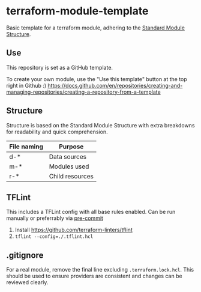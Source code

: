 # terraform-module-template
Basic template for a terraform module, adhering to the [Standard Module Structure](https://developer.hashicorp.com/terraform/language/modules/develop/structure).

## Use
This repository is set as a GitHub template.

To create your own module, use the "Use this template" button at the top right in Github :)
https://docs.github.com/en/repositories/creating-and-managing-repositories/creating-a-repository-from-a-template

## Structure
Structure is based on the Standard Module Structure with extra breakdowns for readability and quick comprehension.

| File naming | Purpose         |
| ----------- | --------------- |
| d-*         | Data sources    |
| m-*         | Modules used    |
| r-*         | Child resources |


## TFLint
This includes a TFLint config with all base rules enabled. Can be run manually or preferrably via [pre-commit](https://github.com/antonbabenko/pre-commit-terraform)
1. Install https://github.com/terraform-linters/tflint
1. `tflint --config=./.tflint.hcl`

## .gitignore
For a real module, remove the final line excluding `.terraform.lock.hcl`. This should be used to ensure providers are consistent and changes can be reviewed clearly.

